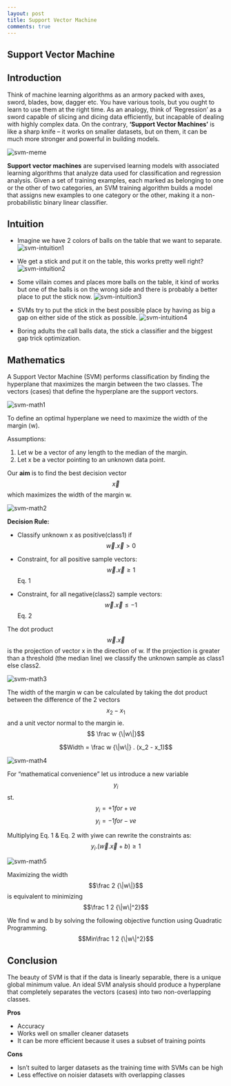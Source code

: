 ```yaml
---
layout: post
title: Support Vector Machine
comments: true
---
```


<script src="https://cdnjs.cloudflare.com/ajax/libs/mathjax/2.7.0/MathJax.js?config=TeX-AMS-MML_HTMLorMML" type="text/javascript"></script>

Support Vector Machine
----------------------

## Introduction

Think of machine learning algorithms as an armory packed with axes, sword, blades, bow, dagger etc. You have various tools, but you ought to learn to use them at the right time. As an analogy, think of ‘Regression’ as a sword capable of slicing and dicing data efficiently, but incapable of dealing with highly complex data. On the contrary, **‘Support Vector Machines’** is like a sharp knife – it works on smaller datasets, but on them, it can be much more stronger and powerful in building models.

![svm-meme](../images/svm-meme.jpeg)

**Support vector machines** are supervised learning models with associated learning algorithms that analyze data used for classification and regression analysis. Given a set of training examples, each marked as belonging to one or the other of two categories, an SVM training algorithm builds a model that assigns new examples to one category or the other, making it a non-probabilistic binary linear classifier.

## Intuition

- Imagine we have 2 colors of balls on the table that we want to separate.
![svm-intuition1](../images/svm-intuition1.jpeg)

- We get a stick and put it on the table, this works pretty well right?
![svm-intuition2](../images/svm-intuition2.jpeg)

- Some villain comes and places more balls on the table, it kind of works but one of the balls is on the wrong side and there is probably a better place to put the stick now.
![svm-intuition3](../images/svm-intuition3.jpeg)    

- SVMs try to put the stick in the best possible place by having as big a gap on either side of the stick as possible.
![svm-intuition4](../images/svm-intuition4.jpeg)

- Boring adults the call balls data, the stick a classifier and the biggest gap trick optimization.

## Mathematics

A Support Vector Machine (SVM) performs classification by finding the hyperplane that maximizes the margin between the two classes. The vectors (cases) that define the hyperplane are the support vectors.

![svm-math1](../images/svm-math1.jpeg)

To define an optimal hyperplane we need to maximize the width of the margin (w).

Assumptions:

1. Let w be a vector of any length  to the median of the margin.
2. Let x be a vector pointing to an unknown data point.

Our **aim** is to find the best decision vector $$\overrightarrow x$$ which maximizes the width of the margin w.

![svm-math2](../images/svm-math2.jpeg)

**Decision Rule:**

- Classify unknown x as positive(class1) if
$$\overrightarrow w.\overrightarrow x > 0$$

- Constraint, for all positive sample vectors:
$$\overrightarrow w.\overrightarrow x \ge 1$$                      Eq. 1

- Constraint, for all negative(class2) sample vectors:
$$\overrightarrow w.\overrightarrow x \le -1$$                      Eq. 2

The dot product $$\overrightarrow w.\overrightarrow x$$ is the projection of vector x in the direction of w. If the projection is greater than a threshold (the median line) we classify the unknown sample as class1 else class2.  


![svm-math3](../images/svm-math3.jpeg)

The width of the  margin w can be calculated by taking the dot product between the difference of the 2 vectors $$x_2 - x_1$$ and a unit vector normal to the margin ie. $$ \frac w {\|w\|}$$ 

$$Width = \frac w {\|w\|} . (x_2 - x_1)$$ 

![svm-math4](../images/svm-math4.jpeg)

For “mathematical convenience” let us introduce a new variable $$y_i$$st.
    $$y_i = +1 for +ve $$
    $$y_i = -1 for -ve $$

Multiplying  Eq. 1 & Eq. 2 with yiwe can rewrite the constraints as:
    $$y_i.(\overrightarrow w.\overrightarrow x +b) \ge 1$$

![svm-math5](../images/svm-math5.jpeg)
  
Maximizing the width   $$\frac 2 {\|w\|}$$        is equivalent to minimizing $$\frac 1 2 {\|w\|^2}$$


We find w and b by solving the following objective function using Quadratic Programming.
$$Min\frac 1 2 {\|w\|^2}$$


## Conclusion

The beauty of SVM is that if the data is linearly separable, there is a unique global minimum value. An ideal SVM analysis should produce a hyperplane that completely separates the vectors (cases) into two non-overlapping classes. 
 
**Pros**

 - Accuracy 
 - Works well on smaller cleaner datasets 
 - It can be more efficient because it uses a subset of training points

**Cons**

 - Isn’t suited to larger datasets as the training time with SVMs can be high
 - Less effective on noisier datasets with overlapping classes


